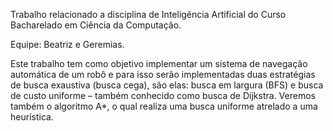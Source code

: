 Trabalho relacionado a disciplina de Inteligência Artificial do Curso Bacharelado em Ciência da Computação.

Equipe: Beatriz e Geremias.

Este trabalho tem como objetivo implementar um sistema de navegação automática de um robô e para isso serão implementadas duas estratégias de busca exaustiva (busca cega), são elas: 
busca em largura (BFS) e busca de custo uniforme – também conhecido como busca de Dijkstra. Veremos também o algoritmo A*, o qual realiza uma busca uniforme atrelado a uma heurística.
